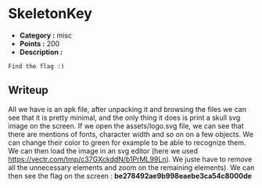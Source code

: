 # SkeletonKey

- **Category :** misc
- **Points :** 200
- **Description :**
```
Find the flag :)
```

## Writeup

All we have is an apk file, after unpacking it and browsing the files we can see that it is pretty minimal, and the only thing it does is print a skull svg image on the screen.
If we open the assets/logo.svg file, we can see that there are mentions of fonts, character width and so on on a few objects. We can change their color to green for example to be able to recognize them. We can then load the image in an svg editor (here we used https://vectr.com/tmp/c37GXckddN/b1PrML99Ln). We juste have to remove all the unnecessary elements and zoom on the remaining elements). We can then see the flag on the screen : **be278492ae9b998eaebe3ca54c8000de**
